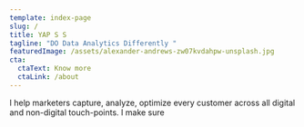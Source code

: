 ```yaml
---
template: index-page
slug: /
title: YAP S S
tagline: "DO Data Analytics Differently "
featuredImage: /assets/alexander-andrews-zw07kvdahpw-unsplash.jpg
cta:
  ctaText: Know more
  ctaLink: /about
---
```

I help marketers capture, analyze, optimize every customer across all digital and non-digital touch-points. I make sure